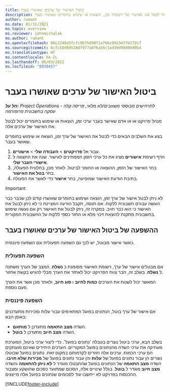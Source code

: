 ```yaml
---
title: ביטול האישור של ערכים שאושרו בעבר
description: מאמר זה מסביר כיצד מנהל פרויקט יכול לבטל את האישור של רשומות זמן, הוצאות או שימוש בחומרים שאושרו בעבר.
author: rumant
ms.date: 01/31/2021
ms.topic: overview
ms.reviewer: johnmichalak
ms.author: rumant
ms.openlocfilehash: 08c2248a5fcfc9b7569871a76bc09234ffd172c7
ms.sourcegitcommit: 6cfc50d89528df977a8f6a55c1ad39d99800d9b4
ms.translationtype: HT
ms.contentlocale: he-IL
ms.lasthandoff: 06/03/2022
ms.locfileid: "8930457"
---
```

# <a name="cancel-the-approval-of-previously-approved-entries"></a>ביטול האישור של ערכים שאושרו בעבר

_**חל על:** Project Operations לתרחישים מבוססי משאבים/לא מלאי, פריסה קלה - עסקה בחשבונית פרופורמה_

מנהל פרויקט או או אדם שאישר בעבר ערכי זמן, הוצאות או שימוש בחומרים יכול לבטל את האישור של ערכים אלה. 

בצע את השלבים הבאים כדי לבטל את האישור של ערך זמן, הוצאה או שימוש בחומרים שאושר בעבר.

1. עבור אל **פרויקטים** \> **העבודה שלי** \> **אישורים**.
2. הדף רשימת **אישורים** מציג את כל ערכי הזמן הממתינים לאישור. שנה את התצוגה ל **אישורי העבר שלי**.
3. בחר האישור של הזמן, ההוצאה או החומר לביטול. לאחר מכן, בחלונית הפעולה, בחר **בטל את האישור**.
4. בתיבת הודעת האישור שמופיעה, בחר **אישור** כדי לאשר את הפעולה.

> [!IMPORTANT]
> לא ניתן לבטל אישור של ערך זמן, הוצאה ושימוש בחומרים שאושרו קודם לכן שכבר כבר הוגשה עבורם חשבונית ללקוח. אם תנסה, תקבל הודעה המציינת כי לא ניתן לבטל את האישור כי הוא כבר חויב. במקרה זה, ניתן לבטל את האישור רק אם נעשה שימוש בחשבונית מתקנת להוצאת זיכוי מלא או החזר כספי ללקוח על החשבונית המקורית.

## <a name="impact-of-canceling-the-approval-of-a-previously-approved-entry"></a>ההשפעה של ביטול האישור של ערכים שאושרו בעבר

כאשר אישור מבוטל, יש לכך גם השפעה תפעולית וגם השפעה פיננסית.

### <a name="operational-impact"></a>השפעה תפעולית

אם מבטלים אישור של ערך, רשומת האישור מסומנת כ **נשלח**. המצב של הערך משתנה ל **נשלח**. בשלב זה, חבר צוות הפרויקט יכול לאחזר את הערך מבלי להגיש בקשת אחזור.

המאשר יכול לשנות את הערכים **כמות לחיוב** ו **סוג חיוב**, ולאחר מכן אשר את הערך פעם נוספת.

### <a name="financial-impact"></a>השפעה פיננסית

אם אישור של ערך בוטל, הנתונים בפועל המתאימים עבור עלות ומכירות מתעדכנים באופן הבא:

- השדה **מצב התאמה** מתעדכן ל **מותאם**.
- השדה **מצב חיוב** מתעדכן ל **בוטל**.

בשלב הבא, ערכי ביטול נוצרים בטבלה 'נתונים בפועל'. כדי ליצור ערכי ביטול, המערכת מעתיקה את ערכי השדה מהנתונים בפועל המקוריים. הערכים היחידים שאינם מועתקים הם ערכי הכמות. ערכים אלה חוזרים לקדמותם במקום זאת. נתונים בפועל שבוטלו נוצרים הן עבור נתונים בפועל של **עלות** והן עבור נתונים בפועל של **מכירות שלא חויבו**. השדה **מצב התאמה** של הנתונים בפועל שהתבטלו מוגדר ל **לא ניתן להתאמה** והשדה **מצב חיוב** מוגדר ל **בוטל**. בגלל שינויים אלה, הסכום שמתועד כסכום שהושקע ומצבור ההכנסות בפרויקט לא ייחשבו עוד לסכומים שנתונים בפועל אלה מייצגים.

[!INCLUDE[footer-include](../includes/footer-banner.md)]
